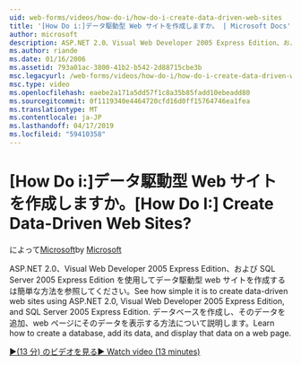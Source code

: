 ```yaml
---
uid: web-forms/videos/how-do-i/how-do-i-create-data-driven-web-sites
title: '[How Do i:]データ駆動型 Web サイトを作成しますか。 | Microsoft Docs'
author: microsoft
description: ASP.NET 2.0、Visual Web Developer 2005 Express Edition、および SQL Server 2005 Express Edition を使用してデータ駆動型 web サイトを作成するは簡単な方法を参照してください。 説明してください.
ms.author: riande
ms.date: 01/16/2006
ms.assetid: 793a01ac-3800-41b2-b542-2d88715cbe3b
msc.legacyurl: /web-forms/videos/how-do-i/how-do-i-create-data-driven-web-sites
msc.type: video
ms.openlocfilehash: eaebe2a171a5dd57f1c8a35b85fadd10ebeadd80
ms.sourcegitcommit: 0f1119340e4464720cfd16d0ff15764746ea1fea
ms.translationtype: MT
ms.contentlocale: ja-JP
ms.lasthandoff: 04/17/2019
ms.locfileid: "59410358"
---
```

# <a name="how-do-i-create-data-driven-web-sites"></a><span data-ttu-id="65c70-105">[How Do i:]データ駆動型 Web サイトを作成しますか。</span><span class="sxs-lookup"><span data-stu-id="65c70-105">[How Do I:] Create Data-Driven Web Sites?</span></span>

<span data-ttu-id="65c70-106">によって[Microsoft](https://github.com/microsoft)</span><span class="sxs-lookup"><span data-stu-id="65c70-106">by [Microsoft](https://github.com/microsoft)</span></span>

<span data-ttu-id="65c70-107">ASP.NET 2.0、Visual Web Developer 2005 Express Edition、および SQL Server 2005 Express Edition を使用してデータ駆動型 web サイトを作成するは簡単な方法を参照してください。</span><span class="sxs-lookup"><span data-stu-id="65c70-107">See how simple it is to create data-driven web sites using ASP.NET 2.0, Visual Web Developer 2005 Express Edition, and SQL Server 2005 Express Edition.</span></span> <span data-ttu-id="65c70-108">データベースを作成し、そのデータを追加、web ページにそのデータを表示する方法について説明します。</span><span class="sxs-lookup"><span data-stu-id="65c70-108">Learn how to create a database, add its data, and display that data on a web page.</span></span>

[<span data-ttu-id="65c70-109">&#9654;(13 分) のビデオを見る</span><span class="sxs-lookup"><span data-stu-id="65c70-109">&#9654; Watch video (13 minutes)</span></span>](https://channel9.msdn.com/Blogs/ASP-NET-Site-Videos/how-do-i-create-data-driven-web-sites)
